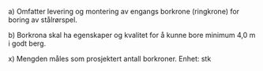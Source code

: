 a) Omfatter levering og montering av engangs borkrone (ringkrone) for boring av stålrørspel.

b) Borkrona skal ha egenskaper og kvalitet for å kunne bore minimum 4,0 m i godt berg.

x) Mengden måles som prosjektert antall borkroner. Enhet: stk

